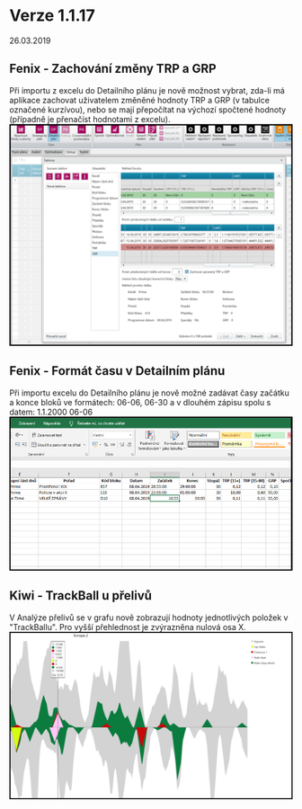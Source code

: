 ﻿# Verze 1.1.17
26.03.2019

## Fenix - Zachování změny TRP a GRP
Při importu z excelu do Detailního plánu je nově možnost vybrat, zda-li má aplikace zachovat uživatelem změněné hodnoty TRP a GRP (v tabulce označené kurzívou), nebo se mají přepočítat na výchozí spočtené hodnoty (případně je přenačíst hodnotami z excelu).
![trp_grp](../data/trp_grp.png "trp_grp")

## Fenix - Formát času v Detailním plánu
Při importu excelu do Detailního plánu je nově možné zadávat časy začátku a konce bloků ve formátech: 06-06, 06-30 a v dlouhém zápisu spolu s datem: 1.1.2000 06-06
![casy](../data/casy.png "casy")

## Kiwi - TrackBall u přelivů
V Analýze přelivů se v grafu nově zobrazují hodnoty jednotlivých položek v "TrackBallu". Pro vyšší přehlednost je zvýrazněna nulová osa X.
![prelivy](../data/prelivy.png "prelivy")
